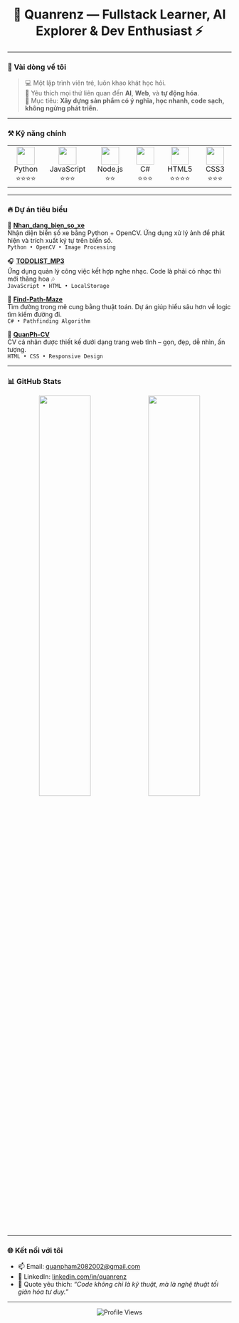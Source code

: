 <h1 align="center">🚀 Quanrenz — Fullstack Learner, AI Explorer & Dev Enthusiast ⚡</h1>



---

### 🧠 Vài dòng về tôi

> 💻 Một lập trình viên trẻ, luôn khao khát học hỏi.  
> 🤖 Yêu thích mọi thứ liên quan đến **AI**, **Web**, và **tự động hóa**.  
> 🎯 Mục tiêu: **Xây dựng sản phẩm có ý nghĩa, học nhanh, code sạch, không ngừng phát triển.**

---

### ⚒️ Kỹ năng chính

<table align="center">
<tr>
  <td align="center" width="140px">
    <img src="https://cdn.jsdelivr.net/gh/devicons/devicon/icons/python/python-original.svg" width="40" /><br/>Python<br/>⭐⭐⭐⭐
  </td>
  <td align="center" width="140px">
    <img src="https://cdn.jsdelivr.net/gh/devicons/devicon/icons/javascript/javascript-original.svg" width="40"/><br/>JavaScript<br/>⭐⭐⭐
  </td>
  <td align="center" width="140px">
    <img src="https://cdn.jsdelivr.net/gh/devicons/devicon/icons/nodejs/nodejs-original.svg" width="40"/><br/>Node.js<br/>⭐⭐
  </td>
  <td align="center" width="140px">
    <img src="https://cdn.jsdelivr.net/gh/devicons/devicon/icons/csharp/csharp-original.svg" width="40"/><br/>C#<br/>⭐⭐⭐
  </td>
  <td align="center" width="140px">
    <img src="https://cdn.jsdelivr.net/gh/devicons/devicon/icons/html5/html5-original.svg" width="40"/><br/>HTML5<br/>⭐⭐⭐⭐
  </td>
  <td align="center" width="140px">
    <img src="https://cdn.jsdelivr.net/gh/devicons/devicon/icons/css3/css3-original.svg" width="40"/><br/>CSS3<br/>⭐⭐⭐
  </td>
</tr>
</table>

---

### 🔥 Dự án tiêu biểu

📸 **[Nhan_dang_bien_so_xe](https://github.com/Quanrenz/Nhan_dang_bien_so_xe)**  
Nhận diện biển số xe bằng Python + OpenCV. Ứng dụng xử lý ảnh để phát hiện và trích xuất ký tự trên biển số.  
`Python • OpenCV • Image Processing`

🎧 **[TODOLIST_MP3](https://github.com/Quanrenz/TODOLIST_MP3)**  
Ứng dụng quản lý công việc kết hợp nghe nhạc. Code là phải có nhạc thì mới thăng hoa 🎶  
`JavaScript • HTML • LocalStorage`

🧠 **[Find-Path-Maze](https://github.com/Quanrenz/Find-Path-Maze)**  
Tìm đường trong mê cung bằng thuật toán. Dự án giúp hiểu sâu hơn về logic tìm kiếm đường đi.  
`C# • Pathfinding Algorithm`

🧾 **[QuanPh-CV](https://github.com/Quanrenz/QuanPh-CV)**  
CV cá nhân được thiết kế dưới dạng trang web tĩnh – gọn, đẹp, dễ nhìn, ấn tượng.  
`HTML • CSS • Responsive Design`

---

### 📊 GitHub Stats

<p align="center">
  <img src="https://github-readme-stats.vercel.app/api?username=Quanrenz&show_icons=true&theme=radical&hide_border=true" width="48%" />
  <img src="https://github-readme-stats.vercel.app/api/top-langs/?username=Quanrenz&layout=compact&theme=radical&hide_border=true" width="48%" />
</p>

---

### 🌐 Kết nối với tôi

- 📫 Email: [quanpham2082002@gmail.com](mailto:quanpham208002@gmail.com)
- 💼 LinkedIn: [linkedin.com/in/quanrenz](https://linkedin.com/in/quanrenz)
- 💬 Quote yêu thích: _“Code không chỉ là kỹ thuật, mà là nghệ thuật tối giản hóa tư duy.”_

---

<p align="center">
  <img src="https://komarev.com/ghpvc/?username=Quanrenz&style=flat-square&color=green" alt="Profile Views" />
</p>

